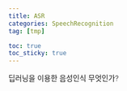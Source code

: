 ```yaml
---
title: ASR
categories: SpeechRecognition
tag: [tmp]

toc: true
toc_sticky: true
---
```


<div style="font-size: 0.9rem; font-weight:300; line-height: 1.6rem;">
딥러닝을 이용한 음성인식 무엇인가?<br>
</div>



